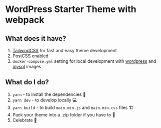 # WordPress Starter Theme with webpack

## What does it have?

1. [TailwindCSS](https://tailwindcss.com/) for fast and easy theme development
2. PostCSS enabled
3. `docker-compose.yml` setting for local development with [wordpress](https://hub.docker.com/_/wordpress/) and [mysql](https://hub.docker.com/_/mysql) images

## What do I do?

1. `yarn` - to install the dependencies 🚚
2. `yarn dev` - to develop locally 💻
3. `yarn build` - to build `main.min.js` and `main.min.css` files 🏗️
4. Pack your theme into a .zip folder if you have to 📁
5. Celebrate 🎉